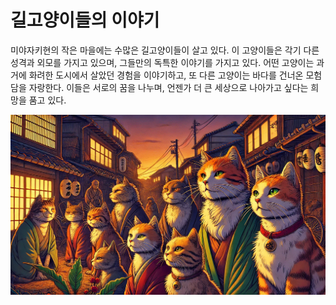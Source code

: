 # 길고양이들의 이야기

미야자키현의 작은 마을에는 수많은 길고양이들이 살고 있다. 이 고양이들은 각기 다른 성격과 외모를 가지고 있으며, 그들만의 독특한 이야기를 가지고 있다. 어떤 고양이는 과거에 화려한 도시에서 살았던 경험을 이야기하고, 또 다른 고양이는 바다를 건너온 모험담을 자랑한다. 이들은 서로의 꿈을 나누며, 언젠가 더 큰 세상으로 나아가고 싶다는 희망을 품고 있다.

![고양이 마을](../images/01.png) 